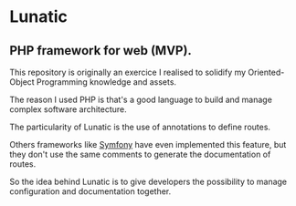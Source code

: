 # Lunatic
## PHP framework for web (MVP).

This repository is originally an exercice I realised to solidify my Oriented-Object Programming knowledge and assets.

The reason I used PHP is that's a good language to build and manage complex software architecture.

The particularity of Lunatic is the use of annotations to define routes.

Others frameworks like [Symfony](https://symfony.com) have even implemented this feature, but they don't use the same comments to generate the documentation of routes.

So the idea behind Lunatic is to give developers the possibility to manage configuration and documentation together.